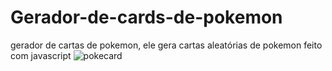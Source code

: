 # Gerador-de-cards-de-pokemon
gerador de cartas de pokemon, ele gera cartas aleatórias de pokemon feito com javascript
![pokecard](https://user-images.githubusercontent.com/59832169/141172806-df27d5cf-bca9-4f54-b20c-599ecd3d75e2.png)
